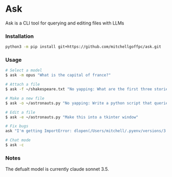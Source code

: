 # Ask

Ask is a CLI tool for querying and editing files with LLMs

### Installation

```sh
python3 -m pip install git+https://github.com/mitchellgoffpc/ask.git
```

### Usage

```sh
# Select a model
$ ask -m opus "What is the capital of france?"

# Attach a file
$ ask -f ~/shakespeare.txt "No yapping: What are the first three stories in this collection?"

# Make a new file
$ ask -o ~/astronauts.py "No yapping: Write a python script that queries the astronauts API and prints the astronauts"

# Edit a file
$ ask -e ~/astronauts.py "Make this into a tkinter window"

# Fix bugs
ask "I'm getting ImportError: dlopen(/Users/mitchell/.pyenv/versions/3.12.2/lib/python3.12/lib-dynload/_tkinter.cpython-312-darwin.so, 0x0002): Library not loaded: /opt/homebrew/opt/tcl-tk/lib/libtk8.6.dylib when I try to import tkinter in python, what can I do?"

# Chat mode
$ ask -c
```

### Notes

The defualt model is currently claude sonnet 3.5.
